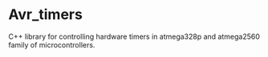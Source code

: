 # Avr_timers
C++ library for controlling hardware timers in atmega328p and atmega2560 family of microcontrollers.
